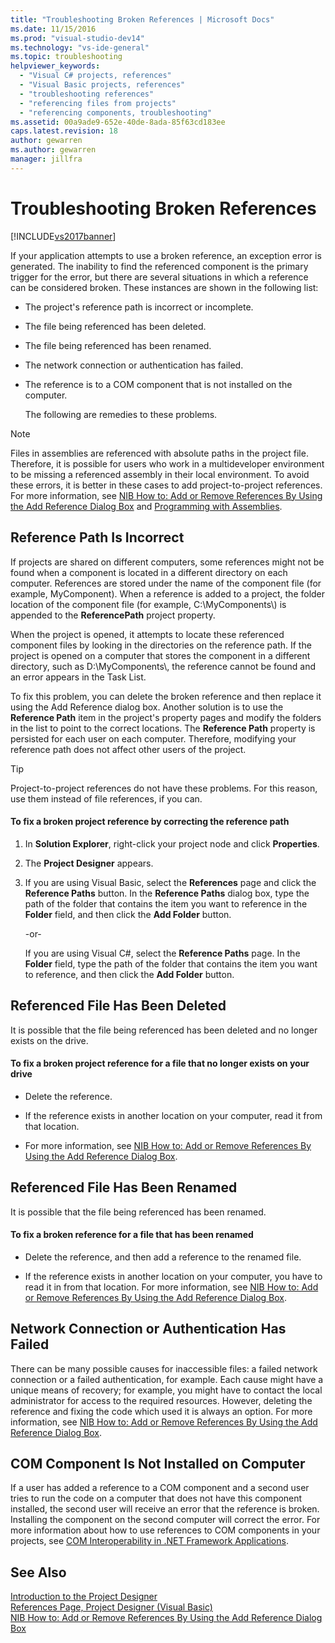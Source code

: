 ```yaml
---
title: "Troubleshooting Broken References | Microsoft Docs"
ms.date: 11/15/2016
ms.prod: "visual-studio-dev14"
ms.technology: "vs-ide-general"
ms.topic: troubleshooting
helpviewer_keywords: 
  - "Visual C# projects, references"
  - "Visual Basic projects, references"
  - "troubleshooting references"
  - "referencing files from projects"
  - "referencing components, troubleshooting"
ms.assetid: 00a9ade9-652e-40de-8ada-85f63cd183ee
caps.latest.revision: 18
author: gewarren
ms.author: gewarren
manager: jillfra
---
```

# Troubleshooting Broken References
[!INCLUDE[vs2017banner](../includes/vs2017banner.md)]

If your application attempts to use a broken reference, an exception error is generated. The inability to find the referenced component is the primary trigger for the error, but there are several situations in which a reference can be considered broken. These instances are shown in the following list:  
  
- The project's reference path is incorrect or incomplete.  
  
- The file being referenced has been deleted.  
  
- The file being referenced has been renamed.  
  
- The network connection or authentication has failed.  
  
- The reference is to a COM component that is not installed on the computer.  
  
  The following are remedies to these problems.  
  
> [!NOTE]
>  Files in assemblies are referenced with absolute paths in the project file. Therefore, it is possible for users who work in a multideveloper environment to be missing a referenced assembly in their local environment. To avoid these errors, it is better in these cases to add project-to-project references. For more information, see [NIB How to: Add or Remove References By Using the Add Reference Dialog Box](http://msdn.microsoft.com/3bd75d61-f00c-47c0-86a2-dd1f20e231c9) and [Programming with Assemblies](http://msdn.microsoft.com/library/25918b15-701d-42c7-95fc-c290d08648d6).  
  
## Reference Path Is Incorrect  
 If projects are shared on different computers, some references might not be found when a component is located in a different directory on each computer. References are stored under the name of the component file (for example, MyComponent). When a reference is added to a project, the folder location of the component file (for example, C:\MyComponents\\) is appended to the **ReferencePath** project property.  
  
 When the project is opened, it attempts to locate these referenced component files by looking in the directories on the reference path. If the project is opened on a computer that stores the component in a different directory, such as D:\MyComponents\\, the reference cannot be found and an error appears in the Task List.  
  
 To fix this problem, you can delete the broken reference and then replace it using the Add Reference dialog box. Another solution is to use the **Reference Path** item in the project's property pages and modify the folders in the list to point to the correct locations. The **Reference Path** property is persisted for each user on each computer. Therefore, modifying your reference path does not affect other users of the project.  
  
> [!TIP]
>  Project-to-project references do not have these problems. For this reason, use them instead of file references, if you can.  
  
#### To fix a broken project reference by correcting the reference path  
  
1. In **Solution Explorer**, right-click your project node and click **Properties**.  
  
2. The **Project Designer** appears.  
  
3. If you are using Visual Basic, select the **References** page and click the **Reference Paths** button. In the **Reference Paths** dialog box, type the path of the folder that contains the item you want to reference in the **Folder** field, and then click the **Add Folder** button.  
  
     -or-  
  
     If you are using Visual C#, select the **Reference Paths** page. In the **Folder** field, type the path of the folder that contains the item you want to reference, and then click the **Add Folder** button.  
  
## Referenced File Has Been Deleted  
 It is possible that the file being referenced has been deleted and no longer exists on the drive.  
  
#### To fix a broken project reference for a file that no longer exists on your drive  
  
- Delete the reference.  
  
- If the reference exists in another location on your computer, read it from that location.  
  
- For more information, see [NIB How to: Add or Remove References By Using the Add Reference Dialog Box](http://msdn.microsoft.com/3bd75d61-f00c-47c0-86a2-dd1f20e231c9).  
  
## Referenced File Has Been Renamed  
 It is possible that the file being referenced has been renamed.  
  
#### To fix a broken reference for a file that has been renamed  
  
- Delete the reference, and then add a reference to the renamed file.  
  
- If the reference exists in another location on your computer, you have to read it in from that location. For more information, see [NIB How to: Add or Remove References By Using the Add Reference Dialog Box](http://msdn.microsoft.com/3bd75d61-f00c-47c0-86a2-dd1f20e231c9).  
  
## Network Connection or Authentication Has Failed  
 There can be many possible causes for inaccessible files: a failed network connection or a failed authentication, for example. Each cause might have a unique means of recovery; for example, you might have to contact the local administrator for access to the required resources. However, deleting the reference and fixing the code which used it is always an option. For more information, see [NIB How to: Add or Remove References By Using the Add Reference Dialog Box](http://msdn.microsoft.com/3bd75d61-f00c-47c0-86a2-dd1f20e231c9).  
  
## COM Component Is Not Installed on Computer  
 If a user has added a reference to a COM component and a second user tries to run the code on a computer that does not have this component installed, the second user will receive an error that the reference is broken. Installing the component on the second computer will correct the error. For more information about how to use references to COM components in your projects, see [COM Interoperability in .NET Framework Applications](http://msdn.microsoft.com/library/f5a72143-c268-4dff-a019-974ad940e17d).  
  
## See Also  
 [Introduction to the Project Designer](http://msdn.microsoft.com/898dd854-c98d-430c-ba1b-a913ce3c73d7)   
 [References Page, Project Designer (Visual Basic)](../ide/reference/references-page-project-designer-visual-basic.md)   
 [NIB How to: Add or Remove References By Using the Add Reference Dialog Box](http://msdn.microsoft.com/3bd75d61-f00c-47c0-86a2-dd1f20e231c9)
